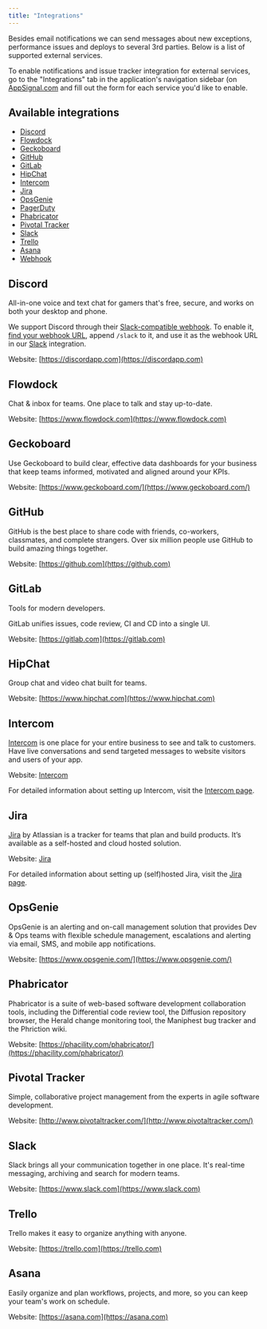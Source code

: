 ```yaml
---
title: "Integrations"
---
```


Besides email notifications we can send messages about new exceptions, performance issues and deploys to several 3rd parties. Below is a list of supported external services.

To enable notifications and issue tracker integration for external services, go to the "Integrations" tab in the application's navigation sidebar (on [AppSignal.com](https://appsignal.com) and fill out the form for each service you'd like to enable.

## Available integrations

- [Discord](#discord)
- [Flowdock](#flowdock)
- [Geckoboard](#geckoboard)
- [GitHub](#github)
- [GitLab](#gitlab)
- [HipChat](#hipchat)
- [Intercom](#intercom)
- [Jira](#jira)
- [OpsGenie](#opsgenie)
- [PagerDuty](/application/integrations/pagerduty.html)
- [Phabricator](#phabricator)
- [Pivotal Tracker](#pivotal-tracker)
- [Slack](#slack)
- [Trello](#trello)
- [Asana](#asana)
- [Webhook](/application/integrations/webhooks.html)

## Discord

All-in-one voice and text chat for gamers that's free, secure, and works on both your desktop and phone.

We support Discord through their [Slack-compatible webhook](https://discordapp.com/developers/docs/resources/webhook#execute-slackcompatible-webhook). To enable it, [find your webhook URL](https://support.discordapp.com/hc/en-us/articles/228383668-Intro-to-Webhooks), append `/slack` to it, and use it as the webhook URL in our [Slack](#slack) integration.

Website: [https://discordapp.com](https://discordapp.com)

## Flowdock

Chat & inbox for teams. One place to talk and stay up-to-date.

Website: [https://www.flowdock.com](https://www.flowdock.com)

## Geckoboard

Use Geckoboard to build clear, effective data dashboards for your business that keep teams informed, motivated and aligned around your KPIs.

Website: [https://www.geckoboard.com/](https://www.geckoboard.com/)

## GitHub

GitHub is the best place to share code with friends, co-workers, classmates, and complete strangers. Over six million people use GitHub to build amazing things together.

Website: [https://github.com](https://github.com)

## GitLab

Tools for modern developers.

GitLab unifies issues, code review, CI and CD into a single UI.

Website: [https://gitlab.com](https://gitlab.com)

## HipChat

Group chat and video chat built for teams.

Website: [https://www.hipchat.com](https://www.hipchat.com)

## Intercom

[Intercom](https://intercom.io) is one place for your entire business to see and talk to customers. Have live conversations and send targeted messages to website visitors and users of your app.

Website: [Intercom](https://intercom.io)

For detailed information about setting up Intercom, visit the [Intercom page](/application/integrations/intercom.html).

## Jira

[Jira](https://www.atlassian.com/software/jira) by Atlassian is a tracker for teams that plan and build products. It’s available as a self-hosted and cloud hosted solution.

Website: [Jira](https://www.atlassian.com/software/jira)

For detailed information about setting up (self)hosted Jira, visit the [Jira page](/application/integrations/jira.html).

## OpsGenie

OpsGenie is an alerting and on-call management solution that provides Dev & Ops teams with flexible schedule management, escalations and alerting via email, SMS, and mobile app notifications.

Website: [https://www.opsgenie.com/](https://www.opsgenie.com/)

## Phabricator

Phabricator is a suite of web-based software development collaboration tools, including the Differential code review tool, the Diffusion repository browser, the Herald change monitoring tool, the Maniphest bug tracker and the Phriction wiki.

Website: [https://phacility.com/phabricator/](https://phacility.com/phabricator/)

## Pivotal Tracker

Simple, collaborative project management from the experts in agile software development.

Website: [http://www.pivotaltracker.com/](http://www.pivotaltracker.com/)

## Slack

Slack brings all your communication together in one place. It's real-time messaging, archiving and search for modern teams.

Website: [https://www.slack.com](https://www.slack.com)

## Trello

Trello makes it easy to organize anything with anyone.

Website: [https://trello.com](https://trello.com)

## Asana

Easily organize and plan workflows, projects, and more, so you can keep your team's work on schedule.

Website: [https://asana.com](https://asana.com)
